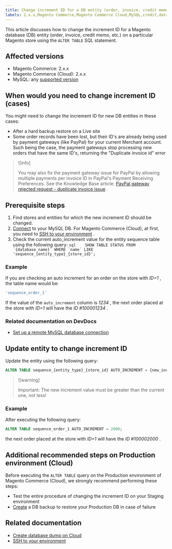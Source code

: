 ```yaml
---
title: Change increment ID for a DB entity (order, invoice, credit memo, etc.) on particular store
labels: 2.x.x,Magento Commerce,Magento Commerce Cloud,MySQL,credit,database,how to,id,increment,invoice,memo,order,sql,store
---
```


This article discusses how to change the increment ID for a Magento database (DB) entity (order, invoice, credit memo, etc.) on a particular Magento store using the `ALTER TABLE` SQL statement.

## Affected versions

* Magento Commerce: 2.x.x
* Magento Commerce (Cloud): 2.x.x
* MySQL: any [supported version](https://devdocs.magento.com/guides/v2.2/install-gde/system-requirements-tech.html#database) 

## When would you need to change increment ID (cases)

You might need to change the increment ID for new DB entities in these cases:

* After a hard backup restore on a Live site
* Some order records have been lost, but their ID's are already being used by payment gateways (like PayPal) for your current Merchant account. Such being the case, the payment  gateways stop processing new orders that have the same ID's, returning the "Duplicate invoice id" error

>![info]
>
>You may also fix the payment gateway issue for PayPal by allowing multiple payments per invoice ID in PayPal's Payment Receiving Preferences. See the Knowledge Base article: [PayPal gateway rejected request - duplicate invoice issue](https://support.magento.com/hc/en-us/articles/115002457473) .

## Prerequisite steps

1. Find stores and entities for which the new increment ID should be changed.
1. [Connect](https://devdocs.magento.com/guides/v2.2/install-gde/prereq/mysql_remote.html) to your MySQL DB. For Magento Commerce (Cloud), at first, you need to [SSH to your environment](http://devdocs.magento.com/guides/v2.2/cloud/env/environments-ssh.html#ssh) .
1. Check the current auto\_increment value for the entity sequence table using the following query:    ```sql    SHOW TABLE STATUS FROM `{database_name}` WHERE `name` LIKE 'sequence_{entity_type}_{store_id}';    ```    

### Example

If you are checking an auto increment for an order on the store with *ID=1* , the table name would be:

```sql
'sequence_order_1'
```

If the value of the `auto_increment` column is *1234* , the next order placed at the store with *ID=1* will have the *ID \#100001234* .

### Related documentation on DevDocs

* [Set up a remote MySQL database connection](https://devdocs.magento.com/guides/v2.2/install-gde/prereq/mysql_remote.html)

## Update entity to change increment ID

Update the entity using the following query:

```sql
ALTER TABLE sequence_{entity_type}_{store_id} AUTO_INCREMENT = {new_increment_value};
```

>![warning]
>
>Important: The new increment value must be greater than the current one, not less!

### Example

After executing the following query:

```sql
ALTER TABLE sequence_order_1 AUTO_INCREMENT = 2000;
```

the next order placed at the store with *ID=1* will have the *ID \#100002000* .

## Additional recommended steps on Production environment (Cloud)

Before executing the `ALTER TABLE` query on the Production environment of Magento Commerce (Cloud), we strongly recommend performing these steps:

* Test the entire procedure of changing the increment ID on your Staging environment
* [Create](https://support.magento.com/hc/en-us/articles/360003254334) a DB backup to restore your Production DB in case of failure

## Related documentation

* [Create database dump on Cloud](https://support.magento.com/hc/en-us/articles/360003254334)
* [SSH to your environment](http://devdocs.magento.com/guides/v2.2/cloud/env/environments-ssh.html#ssh)

